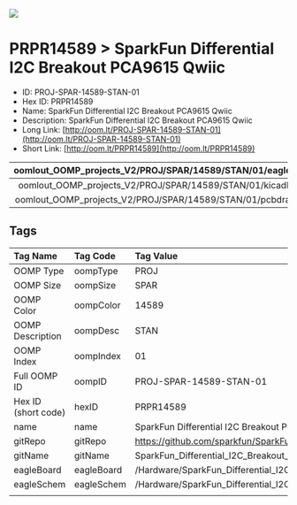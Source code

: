 


  
![][im]
# PRPR14589 > SparkFun Differential I2C Breakout PCA9615 Qwiic

- ID: PROJ-SPAR-14589-STAN-01
- Hex ID: PRPR14589
- Name: SparkFun Differential I2C Breakout PCA9615 Qwiic
- Description: SparkFun Differential I2C Breakout PCA9615 Qwiic
- Long Link: [http://oom.lt/PROJ-SPAR-14589-STAN-01](http://oom.lt/PROJ-SPAR-14589-STAN-01)
- Short Link: [http://oom.lt/PRPR14589](http://oom.lt/PRPR14589)
  

|oomlout_OOMP_projects_V2/PROJ/SPAR/14589/STAN/01/eagleImage.png|oomlout_OOMP_projects_V2/PROJ/SPAR/14589/STAN/01/eagleSchemImage.png|oomlout_OOMP_projects_V2/PROJ/SPAR/14589/STAN/01/kicadPcb3dFront.png|oomlout_OOMP_projects_V2/PROJ/SPAR/14589/STAN/01/kicadPcb3dBack.png|
| :---: | :---: | :---: | :---: |
|oomlout_OOMP_projects_V2/PROJ/SPAR/14589/STAN/01/kicadPcb3d.png|oomlout_OOMP_projects_V2/PROJ/SPAR/14589/STAN/01/bomBack.png|oomlout_OOMP_projects_V2/PROJ/SPAR/14589/STAN/01/bomFront.png|oomlout_OOMP_projects_V2/PROJ/SPAR/14589/STAN/01/pcbdraw.svg|
|oomlout_OOMP_projects_V2/PROJ/SPAR/14589/STAN/01/pcbdrawBack.svg||||

## Tags
  

|Tag Name|Tag Code|Tag Value|
| :--- | :--- | :--- |
|OOMP Type|oompType|PROJ|
|OOMP Size|oompSize|SPAR|
|OOMP Color|oompColor|14589|
|OOMP Description|oompDesc|STAN|
|OOMP Index|oompIndex|01|
|Full OOMP ID|oompID|PROJ-SPAR-14589-STAN-01|
|Hex ID (short code)|hexID|PRPR14589|
|name|name|SparkFun Differential I2C Breakout PCA9615 Qwiic|
|gitRepo|gitRepo|https://github.com/sparkfun/SparkFun_Differential_I2C_Breakout_PCA9615_Qwiic|
|gitName|gitName|SparkFun_Differential_I2C_Breakout_PCA9615_Qwiic|
|eagleBoard|eagleBoard|/Hardware/SparkFun_Differential_I2C_Breakout_PCA9615_Qwiic.brd|
|eagleSchem|eagleSchem|/Hardware/SparkFun_Differential_I2C_Breakout_PCA9615_Qwiic.sch|
||||



[im]: PROJ/SPAR/14589/STAN/01/kicadPcb3d_450.png
